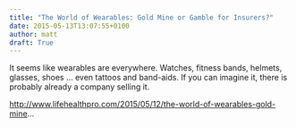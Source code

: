 ```yaml
---
title: "The World of Wearables: Gold Mine or Gamble for Insurers?"
date: 2015-05-13T13:07:55+0100
author: matt
draft: True
---
```

It seems like wearables are everywhere. Watches, fitness bands, helmets, glasses, shoes … even tattoos and band-aids. If you can imagine it, there is probably already a company selling it.

http://www.lifehealthpro.com/2015/05/12/the-world-of-wearables-gold-mine...
